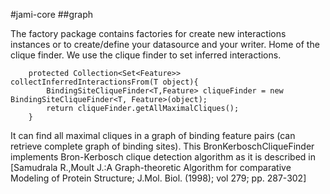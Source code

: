 #jami-core
##graph

The factory package contains factories for create new interactions instances or to create/define your datasource and your writer.
Home of the clique finder. We use the clique finder to set inferred interactions.

```
    protected Collection<Set<Feature>> collectInferredInteractionsFrom(T object){
        BindingSiteCliqueFinder<T,Feature> cliqueFinder = new BindingSiteCliqueFinder<T, Feature>(object);
        return cliqueFinder.getAllMaximalCliques();
    }
```

  It can find all maximal cliques in a graph of binding feature pairs (can retrieve complete graph of binding sites).
  This BronKerboschCliqueFinder implements Bron-Kerbosch clique detection algorithm as it is described in
  [Samudrala R.,Moult J.:A Graph-theoretic Algorithm for comparative Modeling of Protein Structure; J.Mol. Biol. (1998); vol 279; pp. 287-302]
 

